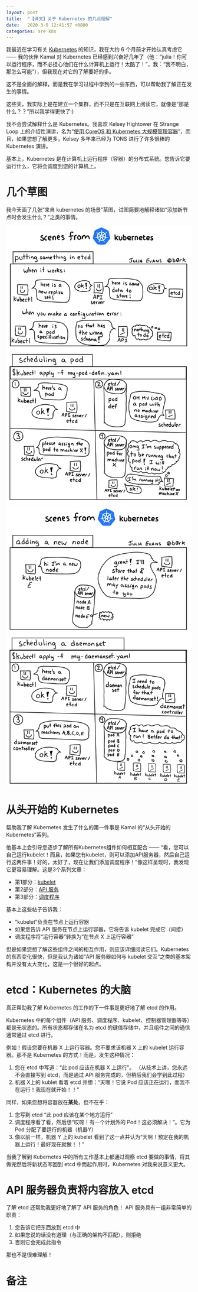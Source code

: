 ```yaml
---
layout: post
title:  "【译文】关于 Kubernetes 的几点理解"
date:   2020-3-5 12:41:57 +0800
categories: sre k8s
---
```


我最近在学习有关 [Kubernetes](https://kubernetes.io/) 的知识，我在大约 6 个月前才开始认真考虑它 —— 我的伙伴 Kamal 对 Kubernetes 已经感到兴奋好几年了（他：“julia！你可以运行程序，而不必担心他们在什么计算机上运行！太酷了！”，我：“我不明白，那怎么可能”），但我现在对它的了解要好的多。

这不是全面的解释，而是我在学习过程中学到的一些东西，可以帮助我了解正在发生的事情。

这些天，我实际上是在建立一个集群，而不只是在互联网上阅读它，就像是“那是什么？？”所以我学得更快了:)

我不会尝试解释什么是 Kubernetes。我喜欢 Kelsey Hightower 在 Strange Loop 上的介绍性演讲，名为“[使用 CoreOS 和 Kubernetes 大规模管理容器](https://www.youtube.com/watch?v=pozC9rBvAIs)”，而且，如果您想了解更多，Kelsey 多年来已经为 TONS 进行了许多很棒的 Kubernetes 演讲。

基本上，Kubernetes 是在计算机上运行程序（容器）的分布式系统。您告诉它要运行什么，它将会调度到您的计算机上。

# 几个草图

我今天画了几张“来自 kubernetes 的场景”草图，试图简要地解释诸如“添加新节点时会发生什么？”之类的事情。

![learning-about-kubernetes-1](/assets/img/learning-about-kubernetes-1.svg)
![learning-about-kubernetes-2](/assets/img/learning-about-kubernetes-2.svg)

# 从头开始的 Kubernetes

帮助我了解 Kubernetes 发生了什么的第一件事是 Kamal 的“从头开始的 Kubernetes”系列。

他基本上会引导您逐步了解所有Kubernetes组件如何相互配合 —— “看，您可以自己运行kubelet！而且，如果您有kubelet，则可以添加API服务器，然后自己运行这两件事！好的，太好了，现在让我们添加调度程序！”像这样呈现时，我发现它更容易理解。这是3个系列文章：

* 第1部分：[kubelet](http://kamalmarhubi.com/blog/2015/08/27/what-even-is-a-kubelet/) 
* 第2部分：[API 服务](http://kamalmarhubi.com/blog/2015/09/06/kubernetes-from-the-ground-up-the-api-server/)
* 第3部分：[调度程序](http://kamalmarhubi.com/blog/2015/11/17/kubernetes-from-the-ground-up-the-scheduler/)

基本上这些帖子告诉我：

* “kubelet”负责在节点上运行容器
* 如果您告诉 API 服务在节点上运行容器，它将告诉 kubelet 完成它（间接）
* 调度程序将“运行容器”转换为“在节点 X 上运行容器”

但是如果您想了解这些组件之间的相互作用，则应该详细阅读它们。Kubernetes的东西变化很快，但是我认为诸如“API 服务器如何与  kubelet 交互”之类的基本架构并没有太大变化，这是一个很好的起点。

# etcd：Kubernetes 的大脑

真正帮助我了解 Kubernetes 的工作的下一件事是更好地了解 etcd 的作用。

Kubernetes 中的每个组件（API 服务、调度程序、kubelet、控制器管理器等等）都是无状态的。所有状态都存储在名为 etcd 的键值存储中，并且组件之间的通信通常通过 etcd 进行。

例如！假设您要在机器 X 上运行容器。您不要求该机器 X 上的 kubelet 运行容器。那不是 Kubernetes 的方式！而是，发生这种情况：

1. 您在 etcd 中写道：“此 pod 应该在机器 X 上运行”。 （从技术上讲，您永远不会直接写到 etcd，而是通过 API 服务完成的，但稍后我们会学到此过程）
1. 机器 X上的 kublet 看着 etcd 并想：“天哪！它说 Pod 应该正在运行，而我不在运行！我现在就开始！！”

同样，如果您想将容器放在**某处**，但不在乎：

1. 您写到 etcd “此 pod 应该在某个地方运行”
1. 调度程序看了看，然后想“哎呀！有一个计划外的 Pod！这必须解决！”。它为 Pod 分配了要运行的机器（机器Y）
1. 像以前一样，机器 Y 上的 kubelet 看到了这一点并认为“天啊！预定在我的机器上运行！最好现在就做！！”

当我了解到 Kubernetes 中的所有工作基本上都通过观察 etcd 要做的事情，将其做完然后将新状态写回到 etcd 中而起作用时，Kubernetes 对我来说意义更大。

# API 服务器负责将内容放入 etcd

了解 etcd 还帮助我更好地了解了 API 服务的角色！ API 服务具有一组非常简单的职责：

1. 您告诉它把东西放到 etcd 中
1. 如果您说的话没有道理（与正确的架构不匹配），则拒绝
1. 否则它会完成此指令

那也不是很难理解！



# 备注